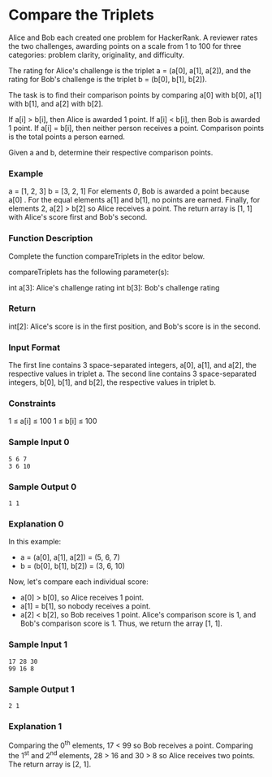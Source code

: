 # Compare the Triplets

Alice and Bob each created one problem for HackerRank. A reviewer rates the two challenges, awarding points on a scale from 1 to 100 for three categories: problem clarity, originality, and difficulty.

The rating for Alice's challenge is the triplet a = (a[0], a[1], a[2]), and the rating for Bob's challenge is the triplet b = (b[0], b[1], b[2]).

The task is to find their comparison points by comparing a[0] with b[0], a[1] with b[1], and a[2] with b[2].

If a[i] > b[i], then Alice is awarded 1 point.
If a[i] < b[i], then Bob is awarded 1 point.
If a[i] = b[i], then neither person receives a point.
Comparison points is the total points a person earned.

Given a and b, determine their respective comparison points.

### Example

a = [1, 2, 3]
b = [3, 2, 1]
For elements *0*, Bob is awarded a point because a[0] .
For the equal elements a[1] and b[1], no points are earned.
Finally, for elements 2, a[2] > b[2] so Alice receives a point.
The return array is [1, 1] with Alice's score first and Bob's second.

### Function Description

Complete the function compareTriplets in the editor below.

compareTriplets has the following parameter(s):

int a[3]: Alice's challenge rating
int b[3]: Bob's challenge rating

### Return

int[2]: Alice's score is in the first position, and Bob's score is in the second.
### Input Format

The first line contains 3 space-separated integers, a[0], a[1], and a[2], the respective values in triplet a.
The second line contains 3 space-separated integers, b[0], b[1], and b[2], the respective values in triplet b.

### Constraints

1 ≤ a[i] ≤ 100
1 ≤ b[i] ≤ 100

### Sample Input 0
````
5 6 7
3 6 10
````
### Sample Output 0
````
1 1
````
### Explanation 0

In this example:

- a = (a[0], a[1], a[2]) = (5, 6, 7)
- b = (b[0], b[1], b[2]) = (3, 6, 10)

Now, let's compare each individual score:

- a[0] > b[0], so Alice receives 1 point.
- a[1] = b[1], so nobody receives a point.
- a[2] < b[2], so Bob receives 1 point.
Alice's comparison score is 1, and Bob's comparison score is 1. Thus, we return the array [1, 1].

### Sample Input 1
````
17 28 30
99 16 8
````
### Sample Output 1
````
2 1
````
### Explanation 1

Comparing the 0<sup>th</sup> elements, 17 < 99 so Bob receives a point.
Comparing the 1<sup>st</sup> and 2<sup>nd</sup> elements, 28 > 16 and 30 > 8 so Alice receives two points.
The return array is [2, 1].
